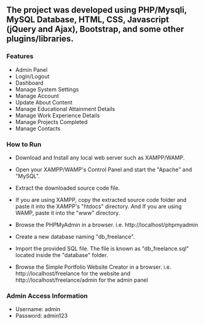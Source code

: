 ## The project was developed using PHP/Mysqli, MySQL Database, HTML, CSS, Javascript (jQuery and Ajax), Bootstrap, and some other plugins/libraries.


### Features

* Admin Panel
* Login/Logout
* Dashboard
* Manage System Settings
* Manage Account
* Update About Content
* Manage Educational Attainment Details
* Manage Work Experience Details
* Manage Projects Completed
* Manage Contacts

### How to Run

* Download and Install any local web server such as XAMPP/WAMP.

* Open your XAMPP/WAMP's Control Panel and start the "Apache" and "MySQL".
* Extract the downloaded source code file.
* If you are using XAMPP, copy the extracted source code folder and paste it into the XAMPP's "htdocs" directory. And If you are using WAMP, paste it into the "www" directory.
* Browse the PHPMyAdmin in a browser. i.e. http://localhost/phpmyadmin
* Create a new database naming "db_freelance".
* Import the provided SQL file. The file is known as "db_freelance.sql" located inside the "database" folder.
* Browse the Simple Portfolio Website Creator in a browser. i.e. http://localhost/freelance for the website and http://localhost/freelance/admin for the admin panel

### Admin Access Information
* Username: admin
* Password: admin123

